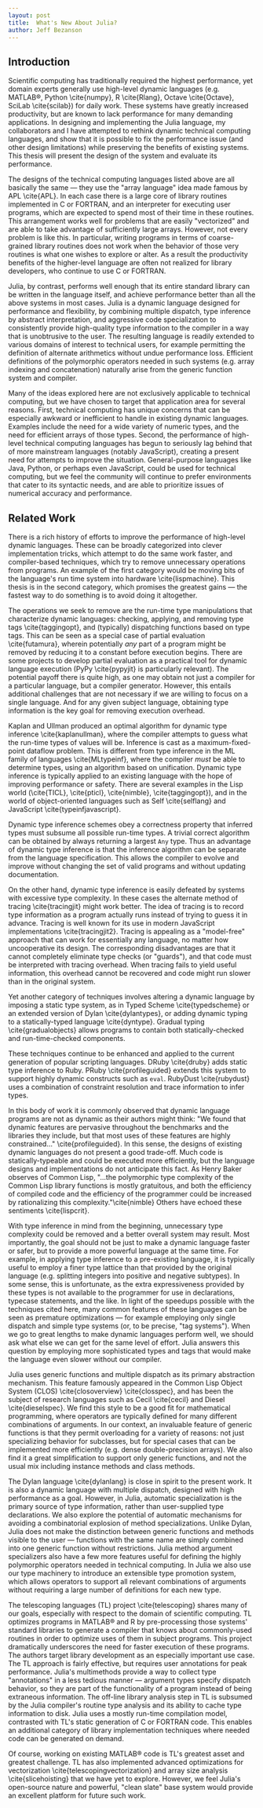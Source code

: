 ```yaml
---
layout: post
title:  What's New About Julia?
author: Jeff Bezanson
---
```


## Introduction

Scientific computing has traditionally required the highest performance,
yet domain experts generally use high-level dynamic languages (e.g.
MATLAB&reg;, Python \cite{numpy}, R \cite{Rlang},
Octave \cite{Octave}, SciLab \cite{scilab}) for daily work. These systems
have greatly increased productivity, but are known to lack performance
for many demanding applications. In designing and implementing the Julia
language, my collaborators and I have attempted to rethink dynamic technical
computing languages, and show that it is possible to fix the performance
issue (and other design limitations) while preserving the benefits of
existing systems. This thesis will
present the design of the system and evaluate its performance.

The designs of the technical computing languages listed above are all
basically the same — they use the "array language" idea made famous
by APL \cite{APL}. In each case there is a large core of library routines
implemented in C or FORTRAN,
and an interpreter for executing user programs, which are expected to spend
most of their time in these routines. This arrangement works well for
problems that are easily "vectorized" and are able to take advantage of
sufficiently large arrays. However, not every problem is like this.
In particular, writing programs in terms of coarse-grained library
routines does not work when the behavior of those very routines is what one
wishes to explore or alter. As a result the productivity benefits of the
higher-level language are often not realized for library developers, who
continue to use C or FORTRAN.

Julia, by contrast, performs well enough that its entire standard library
can be written in the language itself, and achieve performance
better than all the above systems in most cases.
Julia is a dynamic language designed for performance and flexibility, by
combining multiple dispatch, type inference by abstract
interpretation, and aggressive code specialization to consistently provide
high-quality type information to the compiler in a way that is unobtrusive
to the user. The resulting language is readily extended to various
domains of interest to technical users, for example permitting the definition
of alternate arithmetics without undue performance loss. Efficient
definitions of the polymorphic operators needed in such systems (e.g.
array indexing and concatenation) naturally arise from the generic
function system and compiler.

Many of the ideas explored here are not exclusively applicable to technical
computing, but we have chosen to target that application area for several
reasons. First, technical computing has unique concerns that can be
especially awkward or inefficient to handle in existing dynamic languages.
Examples include the need for a wide variety of numeric types, and the need for
efficient arrays of those types. Second, the performance
of high-level technical computing languages has begun to seriously lag behind
that of more mainstream languages (notably JavaScript), creating a present
need for attempts to improve the situation.
General-purpose languages like Java, Python, or perhaps even JavaScript, could
be used for technical computing, but we feel the community will continue to
prefer environments that cater to its syntactic needs, and are able to
prioritize issues of numerical accuracy and performance.


## Related Work

There is a rich history of efforts to improve the performance of high-level
dynamic languages. These can be broadly categorized into clever
implementation tricks, which attempt to do the same work faster, and
compiler-based techniques, which try to remove unnecessary
operations from programs. An example of the first category would be
moving bits of the language's run time system into hardware
\cite{lispmachine}. This thesis is in the second
category, which promises the greatest gains — the fastest way to do
something is to avoid doing it altogether.

The operations we seek to remove are the run-time type manipulations
that characterize dynamic languages: checking, applying, and removing
type tags \cite{taggingopt}, and (typically) dispatching functions based on
type tags.
This can be seen as a special case of partial evaluation \cite{futamura},
wherein potentially *any* part of a program might be removed by
reducing it to a constant before execution begins. There are some projects
to develop partial evaluation as a practical tool for dynamic language execution
(PyPy \cite{pypyjit} is particularly relevant). The potential payoff there
is quite high, as one may obtain not just a compiler for a particular
language, but a compiler generator. However, this entails additional
challenges that are not necessary if we are willing to focus on a single
language. And for any given subject language, obtaining type information
is the key goal for removing execution overhead.

Kaplan and Ullman produced an optimal algorithm
for dynamic type inference \cite{kaplanullman}, where the compiler
attempts to guess what the run-time types of values will be.
Inference is cast as a maximum-fixed-point dataflow problem.
This is different from type inference in the ML family of languages
\cite{MLtypeinf}, where the compiler *must* be able to determine
types, using an algorithm based on unification.
Dynamic type inference is typically applied to an existing language
with the hope of improving performance or safety. There are several
examples in the
Lisp world (\cite{TICL}, \cite{pticl}, \cite{nimble}, \cite{taggingopt}),
and in the world of object-oriented languages such as Self \cite{selflang}
and JavaScript \cite{typeinfjavascript}.

Dynamic type inference schemes obey a correctness property that
inferred types must subsume all possible run-time
types. A trivial correct algorithm can be obtained by always returning
a largest `Any` type. Thus an advantage of dynamic type inference is
that the inference algorithm can be separate from the language specification.
This allows the compiler to evolve and improve without changing the set of
valid programs and without updating documentation.

On the other hand, dynamic type inference is easily defeated by systems with
excessive type complexity. In these cases the alternate method of
tracing \cite{tracingjit} might work better.
The idea of tracing is to record type
information as a program actually runs instead of trying to guess it in
advance. Tracing is well known for its use in modern JavaScript
implementations \cite{tracingjit2}.
Tracing is appealing as a "model-free" approach that can work for
essentially any language, no matter how uncooperative its design. The
corresponding disadvantages are that it cannot completely eliminate type
checks (or "guards"), and that code must be interpreted with tracing overhead.
When tracing fails to yield useful information, this overhead cannot be
recovered and code might run slower than in the original system.

Yet another category of techniques involves altering a dynamic language
by imposing a static type system, as in Typed Scheme \cite{typedscheme}
or an extended version of Dylan \cite{dylantypes}, or adding dynamic typing
to a statically-typed
language \cite{dyntype}. Gradual typing \cite{gradualobjects} allows programs
to contain both statically-checked and run-time-checked components.

These techniques continue to be enhanced and applied to the current
generation of popular scripting languages. DRuby \cite{druby} adds static
type inference to Ruby. PRuby \cite{profileguided} extends this system to
support highly dynamic constructs such as `eval`. RubyDust
\cite{rubydust} uses a combination of constraint resolution and trace
information to infer types.

In this body of work it is commonly observed that dynamic language programs
are not as dynamic as their authors might think: "We found that dynamic
features are pervasive throughout the benchmarks and the libraries they
include, but that most uses of these features are highly constrained..."
\cite{profileguided}. In this sense, the designs of existing dynamic languages
do not present a good trade-off. Much code is statically-typeable and could be
executed more efficiently, but the language designs and implementations do not
anticipate this fact. As Henry Baker observes of Common Lisp, "...the
polymorphic type complexity of the Common Lisp library functions is mostly
gratuitous, and both the efficiency of compiled code and the efficiency of the
programmer could be increased by rationalizing this complexity."\cite{nimble}
Others have echoed these sentiments \cite{lispcrit}.

With type inference in mind from the beginning, unnecessary type complexity
could be removed and a better overall system may result.
Most importantly, the goal should not be just to make a dynamic language
faster or safer, but to provide a more powerful language at the same time.
For example, in applying type inference to a pre-existing language, it is
typically useful
to employ a finer type lattice than that provided by the original language
(e.g. splitting integers into positive and negative subtypes).
In some sense, this is unfortunate, as the
extra expressiveness provided by these types is not available to the programmer
for use in declarations, typecase statements, and the like.
In light of the speedups possible with the techniques cited here, many common
features of these languages can be seen as premature optimizations — for
example employing only single dispatch and simple type systems (or, to be
precise, "tag systems"). When we go to great lengths to make dynamic
languages perform well, we should ask what else we can get for the same
level of effort. Julia answers this question by employing more
sophisticated types and tags that would make the language even slower without
our compiler.

Julia uses generic functions and multiple dispatch as its primary
abstraction mechanism. This feature famously appeared in the Common Lisp
Object System (CLOS) \cite{closoverview} \cite{closspec}, and has been the
subject of research languages such as Cecil \cite{cecil} and
Diesel \cite{dieselspec}. We find this style to be a good fit for
mathematical programming, where operators are typically defined for many
different combinations of arguments. In our context, an invaluable
feature of generic functions is that they permit overloading for a variety
of reasons: not just specializing behavior for subclasses, but for
special cases
that can be implemented more efficiently (e.g. dense double-precision
arrays). We also find it a great simplification to support only
generic functions, and not the usual mix including instance methods and
class methods.

The Dylan language \cite{dylanlang} is close in spirit to
the present work. It is also a dynamic language with multiple dispatch,
designed with high performance as a goal. However, in Julia,
automatic specialization is the primary source of type information, rather
than user-supplied type declarations. We also explore the potential of
automatic mechanisms for avoiding a combinatorial explosion of method
specializations.
Unlike Dylan, Julia does not make the distinction between generic functions
and methods visible to the user — functions with the same name are simply
combined into one generic function without restrictions.
Julia method argument specializers also have a few more features
useful for defining the highly polymorphic operators needed in technical
computing. In Julia we also use our type machinery to introduce an
extensible type promotion system, which allows operators to support all
relevant combinations of arguments without requiring a large number
of definitions for each new type.

The telescoping languages (TL) project \cite{telescoping} shares many of our
goals, especially with respect to the domain of scientific computing.
TL optimizes programs in MATLAB&reg; and
R by pre-processing those systems' standard libraries to
generate a compiler that knows about commonly-used routines in order
to optimize uses of them in subject programs. This project dramatically
underscores the need for faster execution of these programs. The authors
target library development as an especially important use case. The
TL approach is fairly effective, but requires user
annotations for peak performance. Julia's multimethods provide a way to
collect type "annotations" in a less tedious manner — argument types
specify dispatch behavior, so they are part of the functionality of a program
instead of being extraneous information. The off-line library analysis step in
TL is subsumed by the Julia compiler's routine
type analysis and its ability to cache type information to disk. Julia
uses a mostly run-time compilation model, contrasted with TL's static
generation of C or FORTRAN code. This enables an additional category of
library implementation techniques where needed code can be generated on demand.

Of course, working on existing MATLAB&reg; code is TL's greatest
asset and greatest challenge. TL has also implemented advanced optimizations
for vectorization \cite{telescopingvectorization} and array size analysis
\cite{slicehoisting} that we have yet to explore. However, we feel Julia's
open-source nature and powerful, "clean slate" base system would provide
an excellent platform for future such work.
